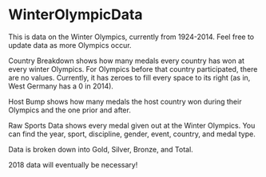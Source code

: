 # WinterOlympicData
This is data on the Winter Olympics, currently from 1924-2014. Feel free to update data as more Olympics occur.

Country Breakdown shows how many medals every country has won at every winter Olympics. For Olympics before that country participated, there are no values. Currently, it has zeroes to fill every space to its right (as in, West Germany has a 0 in 2014).

Host Bump shows how many medals the host country won during their Olympics and the one prior and after.

Raw Sports Data shows every medal given out at the Winter Olympics. You can find the year, sport, discipline, gender, event, country, and medal type.

Data is broken down into Gold, Silver, Bronze, and Total.

2018 data will eventually be necessary!
